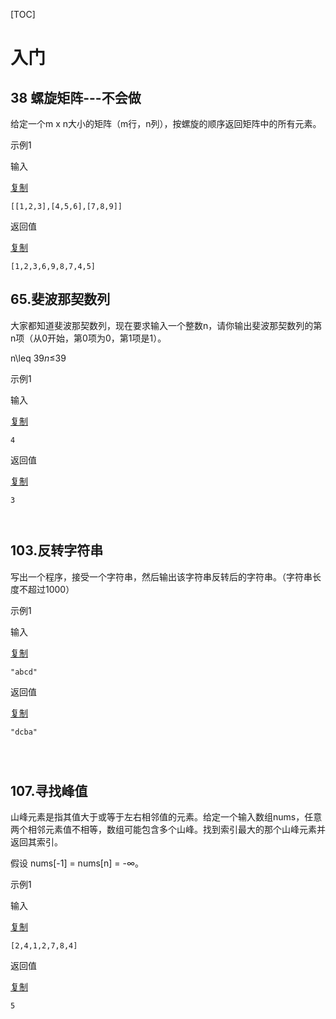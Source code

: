 [TOC]



# 入门



## 38 螺旋矩阵---不会做

给定一个m x n大小的矩阵（m行，n列），按螺旋的顺序返回矩阵中的所有元素。

示例1

输入

[复制](javascript:void(0);)

```
[[1,2,3],[4,5,6],[7,8,9]]
```

返回值

[复制](javascript:void(0);)

```
[1,2,3,6,9,8,7,4,5]
```



## 65.斐波那契数列



大家都知道斐波那契数列，现在要求输入一个整数n，请你输出斐波那契数列的第n项（从0开始，第0项为0，第1项是1）。

n\leq 39*n*≤39

示例1

输入

[复制](javascript:void(0);)

```
4
```

返回值

[复制](javascript:void(0);)

```
3
```

```


```



## 103.反转字符串

写出一个程序，接受一个字符串，然后输出该字符串反转后的字符串。（字符串长度不超过1000）

示例1

输入

[复制](javascript:void(0);)

```
"abcd"
```

返回值

[复制](javascript:void(0);)

```
"dcba"
```

```



```



## 107.寻找峰值



山峰元素是指其值大于或等于左右相邻值的元素。给定一个输入数组nums，任意两个相邻元素值不相等，数组可能包含多个山峰。找到索引最大的那个山峰元素并返回其索引。

假设 nums[-1] = nums[n] = -∞。

示例1

输入

[复制](javascript:void(0);)

```
[2,4,1,2,7,8,4]
```

返回值

[复制](javascript:void(0);)

```
5
```



```


```

